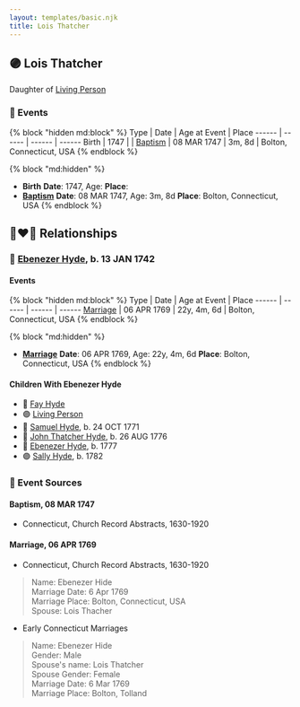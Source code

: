 ```yaml
---
layout: templates/basic.njk
title: Lois Thatcher
---
```

## 🟣 Lois Thatcher

Daughter of [Living Person](/people/1/12715265)

### 📆 Events

{% block "hidden md:block" %}
Type | Date | Age at Event | Place
------ | ------ | ------ | ------
Birth | 1747 |  |
[Baptism](#event-event-0) | 08 MAR 1747 | 3m, 8d | Bolton, Connecticut, USA
{% endblock %}

{% block "md:hidden" %}
- **Birth**
**Date**: 1747, Age:
**Place**:
- **[Baptism](#event-event-0)**
**Date**: 08 MAR 1747, Age: 3m, 8d
**Place**: Bolton, Connecticut, USA
{% endblock %}

## 👩‍❤️‍👨 Relationships

### 🔵 [Ebenezer Hyde](/people/1/14535025), b. 13 JAN 1742

#### Events

{% block "hidden md:block" %}
Type | Date | Age at Event | Place
------ | ------ | ------ | ------
[Marriage](#event-family-0-event-0) | 06 APR 1769 | 22y, 4m, 6d | Bolton, Connecticut, USA
{% endblock %}

{% block "md:hidden" %}
- **[Marriage](#event-family-0-event-0)**
**Date**: 06 APR 1769, Age: 22y, 4m, 6d
**Place**: Bolton, Connecticut, USA
{% endblock %}

#### Children With Ebenezer Hyde
* 🔵 [Fay Hyde](/people/8/87942653)
* 🟣 [Living Person](/people/9/99413171)
* 🔵 [Samuel Hyde](/people/9/99101312), b. 24 OCT 1771
* 🔵 [John Thatcher Hyde](/people/3/3310224), b. 26 AUG 1776
* 🔵 [Ebenezer Hyde](/people/9/92367136), b. 1777
* 🟣 [Sally Hyde](/people/9/93954178), b. 1782
### 📰 Event Sources

#### <a id="event-event-0"></a> Baptism, 08 MAR 1747
* Connecticut, Church Record Abstracts, 1630-1920

#### <a id="event-family-0-event-0"></a> Marriage, 06 APR 1769
* Connecticut, Church Record Abstracts, 1630-1920
>   
  > Name: Ebenezer Hide  
  > Marriage Date: 6 Apr 1769  
  > Marriage Place: Bolton, Connecticut, USA  
  > Spouse: Lois Thacher
* Early Connecticut Marriages
>   
  > Name: Ebenezer Hide  
  > Gender: Male  
  > Spouse's name: Lois Thatcher  
  > Spouse Gender: Female  
  > Marriage Date: 6 Mar 1769  
  > Marriage Place: Bolton, Tolland